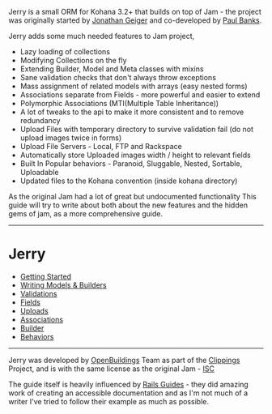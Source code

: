 Jerry is a small ORM for Kohana 3.2+ that builds on top of Jam - the project was originally started by [Jonathan Geiger](http://jonathan-geiger.com/) and co-developed by [Paul Banks](http://blog.banksdesigns.co.uk/).

Jerry adds some much needed features to Jam project, 

* Lazy loading of collections
* Modifying Collections on the fly
* Extending Builder, Model and Meta classes with mixins
* Sane validation checks that don't always throw exceptions
* Mass assignment of related models with arrays (easy nested forms)
* Associations separate from Fields - more powerful and easier to extend
* Polymorphic Associations (MTI(Multiple Table Inheritance))
* A lot of tweaks to the api to make it more consistent and to remove redundancy
* Upload Files with temporary directory to survive validation fail (do not upload images twice in forms)
* Upload File Servers - Local, FTP and Rackspace
* Automatically store Uploaded images width / height to relevant fields
* Built In Popular behaviors - Paranoid, Sluggable, Nested, Sortable, Uploadable
* Updated files to the Kohana convention (inside kohana directory)

As the original Jam had a lot of great but undocumented functionality This guide will try to write about both about the new features and the hidden gems of jam, as a more comprehensive guide.

--------

Jerry
=====

* [Getting Started](/OpenBuildings/Jerry/blob/master/guide/jam/getting-started.md)
* [Writing Models & Builders](/OpenBuildings/Jerry/blob/master/guide/jam/models-and-builders.md)
* [Validations](/OpenBuildings/Jerry/blob/master/guide/jam/validations.md)
* [Fields](/OpenBuildings/Jerry/blob/master/guide/jam/fields.md)
* [Uploads](/OpenBuildings/Jerry/blob/master/guide/jam/uploads.md)
* [Associations](/OpenBuildings/Jerry/blob/master/guide/jam/associations.md)
* [Builder](/OpenBuildings/Jerry/blob/master/guide/jam/builder.md)
* [Behaviors](/OpenBuildings/Jerry/blob/master/guide/jam/behaviors.md)

--------

Jerry was developed by [OpenBuildings](http://openbuildings.com) Team as part of the [Clippings](http://clippings.com) Project, and is with the same license as the original Jam - [ISC](http://www.opensource.org/licenses/isc-license.txt)

The guide itself is heavily influenced by [Rails Guides](http://guides.rubyonrails.org/) - they did amazing work of creating an accessible documentation and as I'm not much of a writer I've tried to follow their example as much as possible.